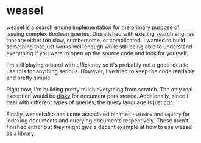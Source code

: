 # weasel

weasel is a search engine implementation for the primary purpose of issuing complex Boolean queries.
Dissatisfied with existing search engines that are either too slow, cumbersome, or complicated, I wanted
to build something that just works well enough while still being able to understand everything if you
were to open up the source code and look for yourself.

I'm still playing around with efficiency so it's probably not a good idea to use this for anything
serious. However, I've tried to keep the code readable and pretty simple.

Right now, I'm building pretty much everything from scratch. The only real exception would be
[diskv](https://github.com/peterbourgon/diskv) for document persistence. Additionally, since I deal with
different types of queries, the query language is just [cqr](https://github.com/hscells/cqr).

Finally, weasel also has some associated binaries - `windex` and `wquery` for indexing documents and
querying documents respectively. These aren't finished either but they might give a decent example at
how to use weasel as a library.
